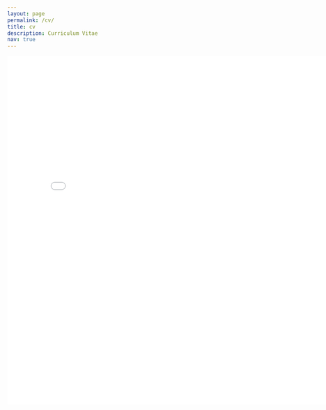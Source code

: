 ```yaml
---
layout: page
permalink: /cv/
title: cv
description: Curriculum Vitae
nav: true
---
```

<embed src="../assets/pdf/my_cv.pdf" width="800" height="800">
